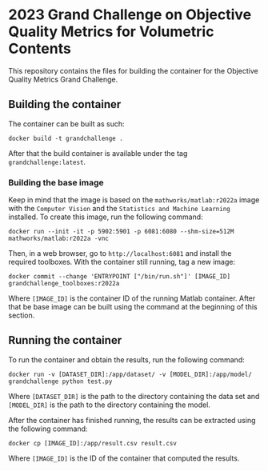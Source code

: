 # 2023 Grand Challenge on Objective Quality Metrics for Volumetric Contents

This repository contains the files for building the container for the
Objective Quality Metrics Grand Challenge.

## Building the container

The container can be built as such:

    docker build -t grandchallenge .

After that the build container is available under the tag
`grandchallenge:latest`.

### Building the base image

Keep in mind that the image is based on the `mathworks/matlab:r2022a` image
with the `Computer Vision` and the `Statistics and Machine Learning` installed.
To create this image, run the following command:

    docker run --init -it -p 5902:5901 -p 6081:6080 --shm-size=512M mathworks/matlab:r2022a -vnc

Then, in a web browser, go to `http://localhost:6081` and install the required
toolboxes. With the container still running, tag a new image:

    docker commit --change 'ENTRYPOINT ["/bin/run.sh"]' [IMAGE_ID] grandchallenge_toolboxes:r2022a

Where `[IMAGE_ID]` is the container ID of the running Matlab container. After
that be base image can be built using the command at the beginning of this
section.

## Running the container

To run the container and obtain the results, run the following command:

    docker run -v [DATASET_DIR]:/app/dataset/ -v [MODEL_DIR]:/app/model/ grandchallenge python test.py

Where `[DATASET_DIR]` is the path to the directory containing the data set and
`[MODEL_DIR]` is the path to the directory containing the model.

After the container has finished running, the results can be extracted using
the following command:

    docker cp [IMAGE_ID]:/app/result.csv result.csv

Where `[IMAGE_ID]` is the ID of the container that computed the results.
